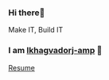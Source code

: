 ### Hi there👋

Make IT, Build IT

### I am [lkhagvadorj-amp](https://github.com/lkhagvadorj-amp) 🙂


[Resume]([https://docs.google.com/document/d/1JYRubVh6FTwgoLT8RBVHcUWibGUG6Yru/edit?usp=sharing&ouid=111484208224111168565&rtpof=true&sd=true](https://docs.google.com/document/d/1d_CblW7VnxVPOwWk4n1cIKqthNhZ6K3l/edit?usp=sharing&ouid=111484208224111168565&rtpof=true&sd=true))
